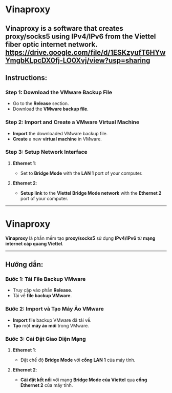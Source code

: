 # Vinaproxy

**Vinaproxy** is a software that creates **proxy/socks5** using **IPv4/IPv6** from the **Viettel fiber optic internet network**.
https://drive.google.com/file/d/1ESKzyufT6HYwYmgbKLpcDX0fj-LO0Xvj/view?usp=sharing
---

## Instructions:

### Step 1: Download the VMware Backup File
- Go to the **Release** section.
- Download the **VMware backup file**.

### Step 2: Import and Create a VMware Virtual Machine
- **Import** the downloaded VMware backup file.
- **Create** a new **virtual machine** in VMware.

### Step 3: Setup Network Interface

1. **Ethernet 1**: 
   - Set to **Bridge Mode** with the **LAN 1** port of your computer.

2. **Ethernet 2**: 
   - **Setup link** to the **Viettel Bridge Mode network** with the **Ethernet 2** port of your computer.

---

# Vinaproxy

**Vinaproxy** là phần mềm tạo **proxy/socks5** sử dụng **IPv4/IPv6** từ **mạng internet cáp quang Viettel**.

---

## Hướng dẫn:

### Bước 1: Tải File Backup VMware
- Truy cập vào phần **Release**.
- Tải về **file backup VMware**.

### Bước 2: Import và Tạo Máy Ảo VMware
- **Import** file backup VMware đã tải về.
- **Tạo** một **máy ảo mới** trong VMware.

### Bước 3: Cài Đặt Giao Diện Mạng

1. **Ethernet 1**:
   - Đặt chế độ **Bridge Mode** với **cổng LAN 1** của máy tính.

2. **Ethernet 2**:
   - **Cài đặt kết nối** với mạng **Bridge Mode của Viettel** qua **cổng Ethernet 2** của máy tính.
